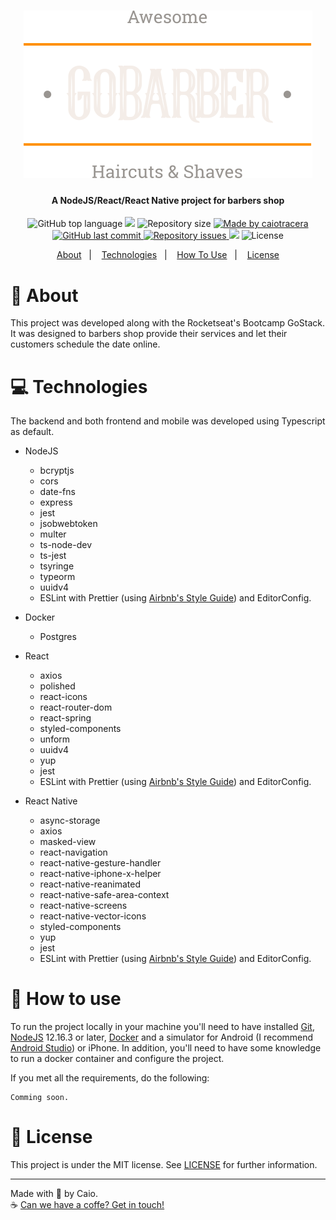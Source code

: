 <h1 align="center">
  <img src="website/src/assets/logo.svg">
  <br>
</h1>

<h4 align="center">
  A NodeJS/React/React Native project for barbers shop
</h4>

<p align="center">
  <img alt="GitHub top language" src="https://img.shields.io/github/languages/top/caiotracera/gobarber">

  <img src="https://img.shields.io/github/languages/count/caiotracera/gobarber">
	
  <img alt="Repository size" src="https://img.shields.io/github/repo-size/caiotracera/gobarber">
	
  <a href="https://www.linkedin.com/in/caiotracera/">
    <img alt="Made by caiotracera" src="https://img.shields.io/badge/made%20by-caiotracera-%230172B3">
  </a>

  <a href="https://github.com/caiotracera/gobarber/commits/master">
    <img alt="GitHub last commit" src="https://img.shields.io/github/last-commit/caiotracera/gobarber">
  </a>

  <a href="https://github.com/caiotracera/gobarber/issues">
    <img alt="Repository issues" src="https://img.shields.io/github/issues/caiotracera/gobarber">
  </a>

  <img src="https://api.codacy.com/project/badge/Grade/3dce22b3e7e142b2966d756ec9471c89"/>

  <img alt="License" src="https://img.shields.io/badge/license-MIT-brightgreen">
</p>

<p align="center">
  <a href="#rocket-about">About</a>&nbsp;&nbsp;&nbsp;|&nbsp;&nbsp;&nbsp;
  <a href="#computer-technologies">Technologies</a>&nbsp;&nbsp;&nbsp;|&nbsp;&nbsp;&nbsp;
  <a href="#thinking-how-to-use">How To Use</a>&nbsp;&nbsp;&nbsp;|&nbsp;&nbsp;&nbsp;
  <a href="#memo-license">License</a>
</p>

# :rocket: About
This project was developed along with the Rocketseat's Bootcamp GoStack. It was designed to barbers shop provide their services and let their customers schedule the date online.

# :computer: Technologies
The backend and both frontend and mobile was developed using Typescript as default.

* NodeJS
  * bcryptjs
  * cors
  * date-fns
  * express
  * jest
  * jsobwebtoken
  * multer
  * ts-node-dev
  * ts-jest
  * tsyringe
  * typeorm
  * uuidv4
  * ESLint with Prettier (using <a href="https://github.com/airbnb/javascript">Airbnb's Style Guide</a>) and EditorConfig.

* Docker
  * Postgres
  
* React
  * axios
  * polished
  * react-icons
  * react-router-dom
  * react-spring
  * styled-components
  * unform
  * uuidv4
  * yup
  * jest
  * ESLint with Prettier (using <a href="https://github.com/airbnb/javascript">Airbnb's Style Guide</a>) and EditorConfig.

* React Native
  * async-storage
  * axios
  * masked-view
  * react-navigation
  * react-native-gesture-handler
  * react-native-iphone-x-helper
  * react-native-reanimated
  * react-native-safe-area-context
  * react-native-screens
  * react-native-vector-icons
  * styled-components
  * yup
  * jest
  * ESLint with Prettier (using <a href="https://github.com/airbnb/javascript">Airbnb's Style Guide</a>) and EditorConfig.

# :thinking: How to use
To run the project locally in your machine you'll need to have installed <a href="https://git-scm.com/">Git</a>, <a href="https://nodejs.org/en/">NodeJS</a> 12.16.3 or later, <a href="https://www.docker.com/">Docker</a> and a simulator for Android (I recommend <a href="https://developer.android.com/studio">Android Studio</a>) or iPhone. In addition, you'll need to have some knowledge to run a docker container and configure the project.

If you met all the requirements, do the following:
```shell
Comming soon.
```

# :memo: License
This project is under the MIT license. See [LICENSE](LICENSE) for further information.

--- 

Made with :sparkling_heart: by Caio.
<br>
:coffee: <a href="https://www.linkedin.com/in/caiotracera/">Can we have a coffe? Get in touch!</a>